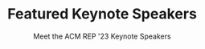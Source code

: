 ---
widget: people
headless: true
active: true
weight: 10
title: Featured Keynote Speakers
subtitle: >-
  Meet the ACM REP '23 Keynote Speakers
content:
  user_groups:
    - Keynote Speaker
design:
  columns: '2'
  show_social: false
  show_interests: false
  background: {}
advanced:
  css_style: ''
  css_class: ''
---